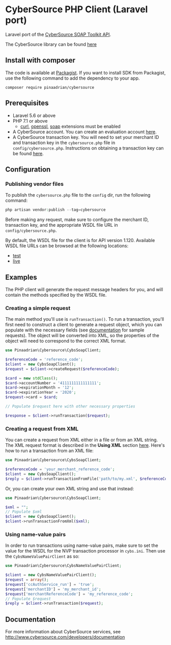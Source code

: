 # CyberSource PHP Client (Laravel port)

Laravel port of the [CyberSource SOAP Toolkit API](http://www.cybersource.com/developers/getting_started/integration_methods/soap_toolkit_api).

The CyberSource library can be found [here](https://github.com/CyberSource/cybersource-sdk-php)


## Install with composer
The code is available at [Packagist](https://packagist.org/packages/pinaadrian/cybersource).
If you want to install SDK from Packagist, use the following command to add the
dependency to your app.
```
composer require pinaadrian/cybersource
```

## Prerequisites

- Laravel 5.6 or above
- PHP 7.1 or above
   - [curl](http://php.net/manual/en/book.curl.php), [openssl](http://php.net/manual/en/book.openssl.php), [soap](http://php.net/manual/en/book.soap.php) extensions must be enabled
- A CyberSource account. You can create an evaluation account [here](http://www.cybersource.com/register/).
- A CyberSource transaction key. You will need to set your merchant ID and transaction key in the ````cybersource.php```` file in ````config/cybersource.php````. Instructions on obtaining a transaction key can be found [here](http://www.cybersource.com/developers/integration_methods/simple_order_and_soap_toolkit_api/soap_api/html/wwhelp/wwhimpl/js/html/wwhelp.htm#href=Intro.04.3.html).

## Configuration

### Publishing vendor files

To publish the `cybersource.php` file to the `config` dir, run the following command:

```php
php artisan vendor:publish --tag=cybersource
```

 Before making any request, make sure to configure the merchant ID, transaction key, and the appropriate WSDL file URL in ````config/cybersource.php````.

 By default, the WSDL file for the client is for API version 1.120. Available WSDL file URLs can be browsed at the following locations:

- [test](https://ics2wstest.ic3.com/commerce/1.x/transactionProcessor/)
- [live](https://ics2ws.ic3.com/commerce/1.x/transactionProcessor/)

## Examples

The PHP client will generate the request message headers for you, and will contain the methods specified by the WSDL file.

### Creating a simple request
The main method you'll use is ````runTransaction()````. To run a transaction, you'll first need to construct a client to generate a request object, which you can populate with the necessary fields (see [documentation](http://www.cybersource.com/developers/integration_methods/simple_order_and_soap_toolkit_api/soap_api/html/wwhelp/wwhimpl/js/html/wwhelp.htm#href=Intro.04.4.html) for sample requests). The object will be converted into XML, so the properties of the object will need to correspond to the correct XML format.

```php
use Pinaadrian\Cybersource\CybsSoapClient;

$referenceCode = 'reference_code';
$client = new CybsSoapClient();
$request = $client->createRequest($referenceCode);

$card = new stdClass();
$card->accountNumber = '4111111111111111';
$card->expirationMonth = '12';
$card->expirationYear = '2020';
$request->card = $card;

// Populate $request here with other necessary properties

$response = $client->runTransaction($request);
```

### Creating a request from XML
You can create a request from XML either in a file or from an XML string. The XML request format is described in the **Using XML** section [here](http://apps.cybersource.com/library/documentation/dev_guides/Simple_Order_API_Clients/Client_SDK_SO_API.pdf). Here's how to run a transaction from an XML file:

```php
use Pinaadrian\Cybersource\CybsSoapClient;

$referenceCode = 'your_merchant_reference_code';
$client = new CybsSoapClient();
$reply = $client->runTransactionFromFile('path/to/my.xml', $referenceCode);
```

Or, you can create your own XML string and use that instead:

```php
use Pinaadrian\Cybersource\CybsSoapClient;

$xml = "";
// Populate $xml
$client = new CybsSoapClient();
$client->runTransactionFromXml($xml);
```

### Using name-value pairs
In order to run transactions using name-value pairs, make sure to set the value for the WSDL for the NVP transaction processor in ````cybs.ini````. Then use the ````CybsNameValuePairClient```` as so:

```php
use Pinaadrian\Cybersource\CybsNameValuePairClient;

$client = new CybsNameValuePairClient();
$request = array();
$request['ccAuthService_run'] = 'true';
$request['merchantID'] = 'my_merchant_id';
$request['merchantReferenceCode'] = 'my_reference_code';
// Populate $request
$reply = $client->runTransaction($request);
```

## Documentation

For more information about CyberSource services, see <http://www.cybersource.com/developers/documentation>
